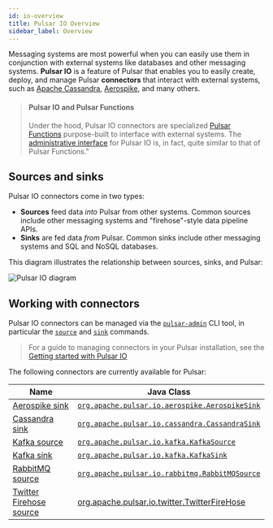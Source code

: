 ```yaml
---
id: io-overview
title: Pulsar IO Overview
sidebar_label: Overview
---
```


Messaging systems are most powerful when you can easily use them in conjunction with external systems like databases and other messaging systems. **Pulsar IO** is a feature of Pulsar that enables you to easily create, deploy, and manage Pulsar **connectors** that interact with external systems, such as [Apache Cassandra](https://cassandra.apache.org), [Aerospike](https://www.aerospike.com), and many others.

> #### Pulsar IO and Pulsar Functions
> Under the hood, Pulsar IO connectors are specialized [Pulsar Functions](../../functions/overview) purpose-built to interface with external systems. The [administrative interface](../quickstart) for Pulsar IO is, in fact, quite similar to that of Pulsar Functions."

## Sources and sinks

Pulsar IO connectors come in two types:

* **Sources** feed data *into* Pulsar from other systems. Common sources include other messaging systems and "firehose"-style data pipeline APIs.
* **Sinks** are fed data *from* Pulsar. Common sinks include other messaging systems and SQL and NoSQL databases.

This diagram illustrates the relationship between sources, sinks, and Pulsar:

![Pulsar IO diagram](/docs/assets/pulsar-io.png "Pulsar IO connectors (sources and sinks")

## Working with connectors

Pulsar IO connectors can be managed via the [`pulsar-admin`](../../reference/CliTools#pulsar-admin) CLI tool, in particular the [`source`](../../reference/CliTools#pulsar-admin-source) and [`sink`](../../reference/CliTools#pulsar-admin-sink) commands.

> For a guide to managing connectors in your Pulsar installation, see the [Getting started with Pulsar IO](io-quickstart.md)

The following connectors are currently available for Pulsar:

|Name|Java Class|
|---|---|
|[Aerospike sink](https://www.aerospike.com/)|[`org.apache.pulsar.io.aerospike.AerospikeSink`](https://github.com/apache/incubator-pulsar/blob/master/pulsar-io/aerospike/src/main/java/org/apache/pulsar/connect/aerospike/AerospikeSink.java)|
|[Cassandra sink](https://cassandra.apache.org")|[`org.apache.pulsar.io.cassandra.CassandraSink`](https://github.com/apache/incubator-pulsar/blob/master/pulsar-io/cassandra/src/main/java/org/apache/pulsar/connect/cassandra/CassandraSink.java)|
|[Kafka source](https://kafka.apache.org)|[`org.apache.pulsar.io.kafka.KafkaSource`](https://github.com/apache/incubator-pulsar/blob/master/pulsar-io/kafka/src/main/java/org/apache/pulsar/connect/kafka/KafkaSource.java)|
|[Kafka sink](https://kafka.apache.org)|[`org.apache.pulsar.io.kafka.KafkaSink`](https://github.com/apache/incubator-pulsar/blob/master/pulsar-io/kafka/src/main/java/org/apache/pulsar/connect/kafka/KafkaSink.java)|
|[RabbitMQ source](https://www.rabbitmq.com)|[`org.apache.pulsar.io.rabbitmq.RabbitMQSource`](https://github.com/apache/incubator-pulsar/blob/master/pulsar-io/rabbitmq/src/main/java/org/apache/pulsar/connect/rabbitmq/RabbitMQSource.java)|
|[Twitter Firehose source](https://developer.twitter.com/en/docs)|[org.apache.pulsar.io.twitter.TwitterFireHose](https://github.com/apache/incubator-pulsar/blob/master/pulsar-io/twitter/src/main/java/org/apache/pulsar/connect/twitter/TwitterFireHose.java)|
